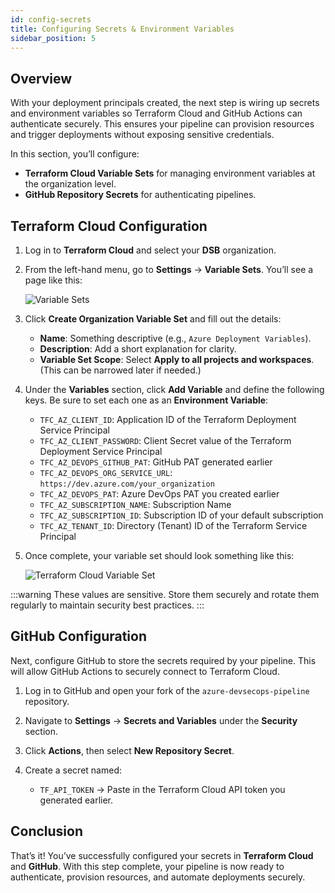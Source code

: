 ```yaml
---
id: config-secrets
title: Configuring Secrets & Environment Variables
sidebar_position: 5
---
```


## Overview

With your deployment principals created, the next step is wiring up secrets and environment variables so Terraform Cloud and GitHub Actions can authenticate securely. This ensures your pipeline can provision resources and trigger deployments without exposing sensitive credentials.

In this section, you’ll configure:

- **Terraform Cloud Variable Sets** for managing environment variables at the organization level.
- **GitHub Repository Secrets** for authenticating pipelines.

## Terraform Cloud Configuration

1. Log in to **Terraform Cloud** and select your **DSB** organization.

2. From the left-hand menu, go to **Settings** → **Variable Sets**. You’ll see a page like this:

   ![Variable Sets](/img/projects/devsecops-pipeline-azure/setup/image-111.png)

3. Click **Create Organization Variable Set** and fill out the details:

   - **Name**: Something descriptive (e.g., `Azure Deployment Variables`).
   - **Description**: Add a short explanation for clarity.
   - **Variable Set Scope**: Select **Apply to all projects and workspaces**. (This can be narrowed later if needed.)

4. Under the **Variables** section, click **Add Variable** and define the following keys. Be sure to set each one as an **Environment Variable**:

   - `TFC_AZ_CLIENT_ID`: Application ID of the Terraform Deployment Service Principal
   - `TFC_AZ_CLIENT_PASSWORD`: Client Secret value of the Terraform Deployment Service Principal
   - `TFC_AZ_DEVOPS_GITHUB_PAT`: GitHub PAT generated earlier
   - `TFC_AZ_DEVOPS_ORG_SERVICE_URL`: `https://dev.azure.com/your_organization`
   - `TFC_AZ_DEVOPS_PAT`: Azure DevOps PAT you created earlier
   - `TFC_AZ_SUBSCRIPTION_NAME`: Subscription Name
   - `TFC_AZ_SUBSCRIPTION_ID`: Subscription ID of your default subscription
   - `TFC_AZ_TENANT_ID`: Directory (Tenant) ID of the Terraform Service Principal

5. Once complete, your variable set should look something like this:

   ![Terraform Cloud Variable Set](/img/projects/devsecops-pipeline-azure/setup/image-9.png)

:::warning
These values are sensitive. Store them securely and rotate them regularly to maintain security best practices.
:::

## GitHub Configuration

Next, configure GitHub to store the secrets required by your pipeline. This will allow GitHub Actions to securely connect to Terraform Cloud.

1. Log in to GitHub and open your fork of the `azure-devsecops-pipeline` repository.

2. Navigate to **Settings** → **Secrets and Variables** under the **Security** section.

3. Click **Actions**, then select **New Repository Secret**.

4. Create a secret named:

   - `TF_API_TOKEN` → Paste in the Terraform Cloud API token you generated earlier.

## Conclusion

That’s it! You’ve successfully configured your secrets in **Terraform Cloud** and **GitHub**. With this step complete, your pipeline is now ready to authenticate, provision resources, and automate deployments securely.
